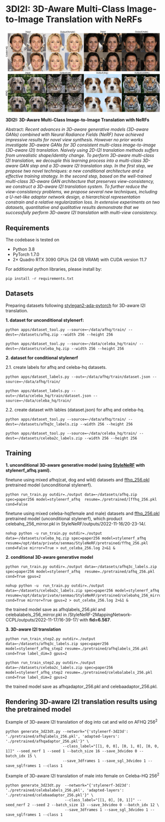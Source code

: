 # 3DI2I: 3D-Aware Multi-Class Image-to-Image Translation with NeRFs</sub>

![Random Sample](./docs/random_sample.png)

**3DI2I: 3D-Aware Multi-Class Image-to-Image Translation with NeRFs**<br>

Abstract: *Recent advances in 3D-aware generative models (3D-aware GANs) combined with Neural Radiance Fields (NeRF) have achieved impressive results for novel view synthesis. However no prior works investigate 3D-aware GANs for 3D consistent multi-class image-to-image (3D-aware I2I) translation. Naively using 2D-I2I translation methods suffers from unrealistic shape/identity change. To perform 3D-aware multi-class I2I translation, we decouple this learning process into a multi-class 3D-aware GAN step and a 3D-aware I2I translation step.   In the first step, we propose two novel techniques: a new conditional architecture and a effective training strategy.  In the second step, based on the well-trained multi-class 3D-aware GAN architecture that preserves view-consistency,  we construct a 3D-aware I2I translation system. To further reduce the view-consistency problems, we propose several new techniques, including a U-net-like adaptor network design, a hierarchical representation constrain and a relative regularization loss.   In extensive experiments on two datasets, quantitative and qualitative results demonstrate  that we successfully perform  3D-aware I2I translation  with  multi-view  consistency.*

## Requirements
The codebase is tested on 
* Python 3.8
* PyTorch 1.7.0
* 2× Quadro RTX 3090 GPUs (24 GB VRAM) with CUDA version 11.7

For additional python libraries, please install by:

```
pip install -r requirements.txt
```

## Datasets
Preparing datasets following [stylegan2-ada-pytorch](https://github.com/NVlabs/stylegan2-ada-pytorch#preparing-datasets) for 3D-aware I2I translation.

**1. dataset for unconditional stylenerf:**
```
python apps/dataset_tool.py --source=~/data/afhq/train/ --dest=~/datasets/afhq.zip --width 256 --height 256
```
```
python apps/dataset_tool.py --source=~/data/celeba_hq/train/ --dest=~/datasets/celeba_hq.zip --width 256 --height 256
```


**2. dataset for conditional stylenerf**

2.1. create labels for afhq and celeba-hq datasets. 
```
python apps/dataset_labels.py --out=~/data/afhq/train/dataset.json --source=~/data/afhq/train/
```
```
python apps/dataset_labels.py --out=~/data/celeba_hq/train/dataset.json --source=~/data/celeba_hq/train/
```

2.2. create dataset with lables (dataset.json) for afhq and celeba-hq.
```
python apps/dataset_tool.py --source=~/data/afhq/train/ --dest=~/datasets/afhq3c_labels.zip --width 256 --height 256
```
```
python apps/dataset_tool.py --source=~/data/celeba_hq/train/ --dest=~/datasets/celeba2c_labels.zip --width 256 --height 256
```

## Training
**1. unconditional 3D-aware generative model (using [StyleNeRF](https://github.com/facebookresearch/StyleNeRF) with stylenerf_afhq.yaml).**

finetune using mixed afhq(cat, dog and wild) datasets and [ffhq_256.pkl](https://huggingface.co/facebook/stylenerf-ffhq-config-basic/blob/main/ffhq_256.pkl) pretrained model (unconditional stylenerf).
```
python run_train.py outdir=./output data=~/datasets/afhq.zip spec=paper256 model=stylenerf_afhq  resume=./pretrained/[ffhq_256.pkl cond=False
```
finetune using mixed celeba-hq(female and male) datasets and [ffhq_256.pkl](https://huggingface.co/facebook/stylenerf-ffhq-config-basic/blob/main/ffhq_256.pkl) pretrained model (unconditional stylenerf), which product celebahq_256_mirror.pkl in StyleNeRF/outputs/2022-11-16/20-23-14/.
```
nohup python -u run_train.py outdir=./output data=~/datasets/celeba_hq.zip spec=paper256 model=stylenerf_afhq  resume=/opt/data/private/senmao/StyleNeRF/pretrained/ffhq_256.pkl cond=False mirror=True > out_celeba_256.log 2>&1 &
```

**2. conditional 3D-aware generative model**

```
python run_train.py outdir=./output data=~/datasets/afhq3c_labels.zip spec=paper256 model=stylenerf_afhq  resume=./pretrained/afhq_256.pkl cond=True gpus=2
```
```
nohup python -u  run_train.py outdir=./output data=~/datasets/celeba2c_labels.zip spec=paper256 model=stylenerf_afhq  resume=/opt/data/private/senmao/StyleNeRF/pretrained/celebahq_256_mirror.pkl cond=True mirror=True gpus=2 > out_celeba_256.log 2>&1 &
```

the trained model save as afhqlabels_256.pkl and celebalabels_256_mirror.pkl in /StyleNeRF-2MappingNetwork-CCPL/outputs/2022-11-17/16-39-17/ with **fid=6.567**.

**3. 3D-aware I2I translation**

```
python run_train_step2.py outdir=./output data=~/datasets/afhq3c_labels.zip spec=paper256 model=stylenerf_afhq_step2 resume=./pretrained/afhqlabels_256.pkl cond=True label_dim=3 gpus=2
```
```
python run_train_step2.py outdir=./output data=~/datasets/celeba2c_labels.zip spec=paper256 model=stylenerf_afhq_step2 resume=./pretrained/celebalabels_256.pkl cond=True label_dim=2 gpus=2
```

the trained model save as afhqadaptor_256.pkl and celebaadaptor_256.pkl.

## Rendering 3D-aware I2I translation results using the pretrained model

Example of 3D-aware I2I translation of dog into cat and wild on AFHQ $256^2$
```
python generate_3d23dt.py --network="{'stylenerf-3d23d': './pretrained/afhqlabels_256.pkl', 'adapted-layers': './pretrained/afhqadaptor_256.pkl'}" \
                          --class_label="[[1, 0, 0], [0, 1, 0], [0, 0, 1]]" --seed_nerf 1 --seed 1 --batch_size 16 --save_3dvideo 0 --batch_idx 15 \
                          --save_3dframes 1 --save_sgl_3dvideo 1 --save_sglframes 1 --class 1
```

Example of 3D-aware I2I translation of male into female on Celeba-HQ $256^2$
```
python generate_3d23dt.py  --network="{'stylenerf-3d23d': './pretrained/celebalabels_256.pkl', 'adapted-layers': './pretrained/celebaadaptor_256.pkl'}" \
                           --class_label="[[1, 0], [0, 1]]" --seed_nerf 2 --seed 2 --batch_size 13 --save_3dvideo 0 --batch_idx 12 \
                           --save_3dframes 1 --save_sgl_3dvideo 1 --save_sglframes 1 --class 1
```
